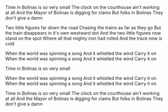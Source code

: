 Time in Bolinas is so very small
The clock on the courthouse ain't working at all
And the Mayor of Bolinas is digging for clams
But folks in Bolinas
They don't give a damn

Two little figures far down the road
Chasing the trains as far as they go
But the train disappears in it's own westward dot
And the two little figures now stand on the spot
Where all that mighty iron had rolled
And the track now is cold

When the world was spinning a song
And it whistled the wind
Carry it on
When the world was spinning a song
And it whistled the wind
Carry it on

Time in Bolinas is so very small

When the world was spinning a song
And it whistled the wind
Carry it on
When the world was spinning a song
And it whistled the wind
Carry it on

Time in Bolinas is so very small
The clock on the courthouse ain't working at all
And the Mayor of Bolinas is digging for clams
But folks in Bolinas
They don't give a damn
